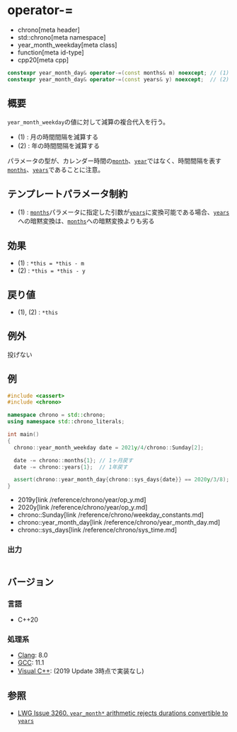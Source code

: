 # operator-=
* chrono[meta header]
* std::chrono[meta namespace]
* year_month_weekday[meta class]
* function[meta id-type]
* cpp20[meta cpp]

```cpp
constexpr year_month_day& operator-=(const months& m) noexcept; // (1) C++20
constexpr year_month_day& operator-=(const years& y) noexcept;  // (2) C++20
```

## 概要
`year_month_weekday`の値に対して減算の複合代入を行う。

- (1) : 月の時間間隔を減算する
- (2) : 年の時間間隔を減算する

パラメータの型が、カレンダー時間の[`month`](/reference/chrono/month.md)、[`year`](/reference/chrono/year.md)ではなく、時間間隔を表す[`months`](/reference/chrono/duration_aliases.md)、[`years`](/reference/chrono/duration_aliases.md)であることに注意。


## テンプレートパラメータ制約
- (1) : [`months`](/reference/chrono/duration_aliases.md)パラメータに指定した引数が[`years`](/reference/chrono/duration_aliases.md)に変換可能である場合、[`years`](/reference/chrono/duration_aliases.md)への暗黙変換は、[`months`](/reference/chrono/duration_aliases.md)への暗黙変換よりも劣る


## 効果
- (1) : `*this = *this - m`
- (2) : `*this = *this - y`


## 戻り値
- (1), (2) : `*this`


## 例外
投げない


## 例
```cpp example
#include <cassert>
#include <chrono>

namespace chrono = std::chrono;
using namespace std::chrono_literals;

int main()
{
  chrono::year_month_weekday date = 2021y/4/chrono::Sunday[2];

  date -= chrono::months{1}; // 1ヶ月戻す
  date -= chrono::years{1};  // 1年戻す

  assert(chrono::year_month_day{chrono::sys_days{date}} == 2020y/3/8);
}
```
* 2019y[link /reference/chrono/year/op_y.md]
* 2020y[link /reference/chrono/year/op_y.md]
* chrono::Sunday[link /reference/chrono/weekday_constants.md]
* chrono::year_month_day[link /reference/chrono/year_month_day.md]
* chrono::sys_days[link /reference/chrono/sys_time.md]

### 出力
```
```

## バージョン
### 言語
- C++20

### 処理系
- [Clang](/implementation.md#clang): 8.0
- [GCC](/implementation.md#gcc): 11.1
- [Visual C++](/implementation.md#visual_cpp): (2019 Update 3時点で実装なし)


## 参照
- [LWG Issue 3260. `year_month*` arithmetic rejects durations convertible to `years`](http://www.open-std.org/jtc1/sc22/wg21/docs/papers/2020/p2117r0.html#3260)

